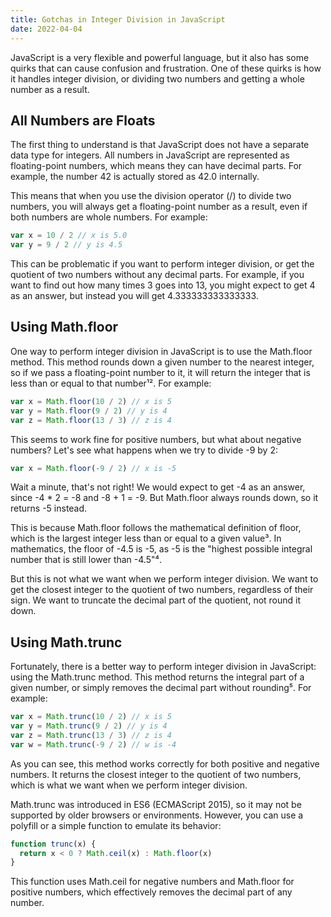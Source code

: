 ```yaml
---
title: Gotchas in Integer Division in JavaScript
date: 2022-04-04
---
```


JavaScript is a very flexible and powerful language, but it also has some quirks that can cause confusion and frustration. One of these quirks is how it handles integer division, or dividing two numbers and getting a whole number as a result.

## All Numbers are Floats

The first thing to understand is that JavaScript does not have a separate data type for integers. All numbers in JavaScript are represented as floating-point numbers, which means they can have decimal parts. For example, the number 42 is actually stored as 42.0 internally.

This means that when you use the division operator (/) to divide two numbers, you will always get a floating-point number as a result, even if both numbers are whole numbers. For example:

```javascript
var x = 10 / 2 // x is 5.0
var y = 9 / 2 // y is 4.5
```

This can be problematic if you want to perform integer division, or get the quotient of two numbers without any decimal parts. For example, if you want to find out how many times 3 goes into 13, you might expect to get 4 as an answer, but instead you will get 4.333333333333333.

## Using Math.floor

One way to perform integer division in JavaScript is to use the Math.floor method. This method rounds down a given number to the nearest integer, so if we pass a floating-point number to it, it will return the integer that is less than or equal to that number¹². For example:

```javascript
var x = Math.floor(10 / 2) // x is 5
var y = Math.floor(9 / 2) // y is 4
var z = Math.floor(13 / 3) // z is 4
```

This seems to work fine for positive numbers, but what about negative numbers? Let's see what happens when we try to divide -9 by 2:

```javascript
var x = Math.floor(-9 / 2) // x is -5
```

Wait a minute, that's not right! We would expect to get -4 as an answer, since -4 \* 2 = -8 and -8 + 1 = -9. But Math.floor always rounds down, so it returns -5 instead.

This is because Math.floor follows the mathematical definition of floor, which is the largest integer less than or equal to a given value³. In mathematics, the floor of -4.5 is -5, as -5 is the "highest possible integral number that is still lower than -4.5"⁴.

But this is not what we want when we perform integer division. We want to get the closest integer to the quotient of two numbers, regardless of their sign. We want to truncate the decimal part of the quotient, not round it down.

## Using Math.trunc

Fortunately, there is a better way to perform integer division in JavaScript: using the Math.trunc method. This method returns the integral part of a given number, or simply removes the decimal part without rounding⁵. For example:

```javascript
var x = Math.trunc(10 / 2) // x is 5
var y = Math.trunc(9 / 2) // y is 4
var z = Math.trunc(13 / 3) // z is 4
var w = Math.trunc(-9 / 2) // w is -4
```

As you can see, this method works correctly for both positive and negative numbers. It returns the closest integer to the quotient of two numbers, which is what we want when we perform integer division.

Math.trunc was introduced in ES6 (ECMAScript 2015), so it may not be supported by older browsers or environments. However, you can use a polyfill or a simple function to emulate its behavior:

```javascript
function trunc(x) {
  return x < 0 ? Math.ceil(x) : Math.floor(x)
}
```

This function uses Math.ceil for negative numbers and Math.floor for positive numbers, which effectively removes the decimal part of any number.

